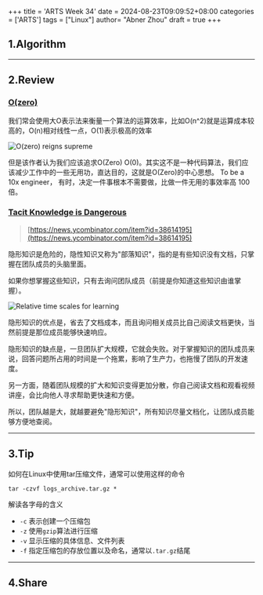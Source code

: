 +++
title = 'ARTS Week 34'
date = 2024-08-23T09:09:52+08:00
categories = ['ARTS']
tags = ["Linux"]
author=  "Abner Zhou"
draft = true
+++
## 1.Algorithm

---

## 2.Review

### [O(zero)](https://koliber.com/articles/o-zero)

我们常会使用大O表示法来衡量一个算法的运算效率，比如O(n^2)就是运算成本较高的，O(n)相对线性一点，O(1)表示极高的效率

![O(zero) reigns supreme](https://aiit-backup.oss-cn-shanghai.aliyuncs.com/images/2024/08/3c68287595a86295038ddb59f0d1cf70-o-zero.webp)

但是该作者认为我们应该追求O(Zero)   O(0)。其实这不是一种代码算法，我们应该减少工作中的一些无用功，直达目的，这就是O(Zero)的中心思想。 To be a 10x engineer， 有时，决定一件事根本不需要做，比做一件无用的事效率高 100 倍。

### [Tacit Knowledge is Dangerous](https://er4hn.info/blog/2023.08.26-tacit-knowledge-dangerous/)

> [https://news.ycombinator.com/item?id=38614195](https://news.ycombinator.com/item?id=38614195)

隐形知识是危险的，隐性知识又称为"部落知识"，指的是有些知识没有文档，只掌握在团队成员的头脑里面。

如果你想掌握这些知识，只有去询问团队成员（前提是你知道这些知识由谁掌握）。

![Relative time scales for learning](https://aiit-backup.oss-cn-shanghai.aliyuncs.com/images/2024/08/0c9e4b8906c23cf10b1dc464440a6cc0-graph_relative_time.png)

隐形知识的优点是，省去了文档成本，而且询问相关成员比自己阅读文档更快，当然前提是那位成员能够快速响应。

隐形知识的缺点是，一旦团队扩大规模，它就会失败。对于掌握知识的团队成员来说，回答问题所占用的时间是一个拖累，影响了生产力，也拖慢了团队的开发速度。

另一方面，随着团队规模的扩大和知识变得更加分散，你自己阅读文档和观看视频讲座，会比向他人寻求帮助更快速和方便。

所以，团队越是大，就越要避免"隐形知识"，所有知识尽量文档化，让团队成员能够方便地查阅。

---

## 3.Tip

如何在Linux中使用tar压缩文件，通常可以使用这样的命令

```shell
tar -czvf logs_archive.tar.gz *
```

解读各字母的含义

- `-c` 表示创建一个压缩包
- `-z` 使用`gzip`算法进行压缩
- `-v` 显示压缩的具体信息、文件列表
- `-f` 指定压缩包的存放位置以及命名，通常以`.tar.gz`结尾

---

## 4.Share
